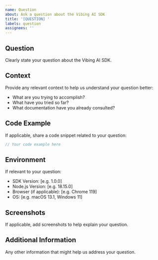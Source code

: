 ```yaml
---
name: Question
about: Ask a question about the Vibing AI SDK
title: '[QUESTION] '
labels: question
assignees: ''
---
```


## Question
Clearly state your question about the Vibing AI SDK.

## Context
Provide any relevant context to help us understand your question better:
- What are you trying to accomplish?
- What have you tried so far?
- What documentation have you already consulted?

## Code Example
If applicable, share a code snippet related to your question:

```js
// Your code example here
```

## Environment
If relevant to your question:
 - SDK Version: [e.g. 1.0.0]
 - Node.js Version: [e.g. 18.15.0]
 - Browser (if applicable): [e.g. Chrome 119]
 - OS: [e.g. macOS 13.1, Windows 11]

## Screenshots
If applicable, add screenshots to help explain your question.

## Additional Information
Any other information that might help us address your question. 